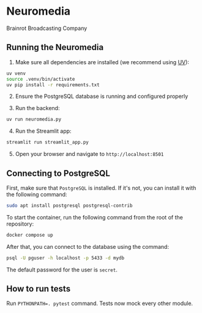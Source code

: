 # Neuromedia
Brainrot Broadcasting Company

## Running the Neuromedia

1. Make sure all dependencies are installed (we recommend using [UV](https://docs.astral.sh/uv/)):
```bash
uv venv
source .venv/bin/activate
uv pip install -r requirements.txt
```

2. Ensure the PostgreSQL database is running and configured properly

3. Run the backend:
```bash
uv run neuromedia.py
```

4. Run the Streamlit app:
```bash
streamlit run streamlit_app.py
```

5. Open your browser and navigate to `http://localhost:8501`

## Connecting to PostgreSQL

First, make sure that `PostgreSQL` is installed. If it's not, you can install it with the following command:
```bash
sudo apt install postgresql postgresql-contrib
```

To start the container, run the following command from the root of the repository:
```bash
docker compose up
```

After that, you can connect to the database using the command:
```bash
psql -U pguser -h localhost -p 5433 -d mydb
```

The default password for the user is `secret`.

## How to run tests

Run `PYTHONPATH=. pytest` command. Tests now mock every other module.
